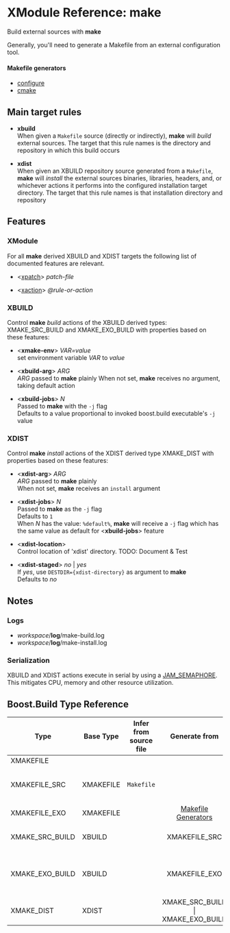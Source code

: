 # XModule Reference: make
Build external sources with **make**

Generally, you'll need to generate a Makefile from an external configuration tool. 

#### Makefile generators

* [configure](configure.md)
* [cmake](cmake.md)

## Main target rules

* **xbuild**  
  When given a ``Makefile`` source (directly or indirectly), **make** will _build_ external sources. The target that this rule names is the directory and repository in which this build occurs  

* **xdist**  
  When given an XBUILD repository source generated from a ``Makefile``, **make** will _install_ the external sources binaries, libraries, headers, and, or whichever actions it performs into the configured installation target directory. The target that this rule names is that installation directory and repository  


## Features

### XModule

For all **make** derived XBUILD and XDIST targets the following list of documented features are relevant.

* <[xpatch](patch.md)> _patch-file_  
 
* <[xaction](action.md)> _@rule-or-action_  

### XBUILD 

Control **make** _build_ actions of the XBUILD derived types: XMAKE_SRC_BUILD and XMAKE_EXO_BUILD with properties based on these features:
  
* <**xmake-env**> _VAR=value_  
  set environment variable _VAR_ to _value_  
      
* <**xbuild-arg**> _ARG_  
  _ARG_ passed to **make** plainly
  When not set, **make** receives no argument, taking default action  

* <**xbuild-jobs**> _N_  
  Passed to **make** with the ``-j`` flag  
  Defaults to a value proportional to invoked boost.build executable's ``-j`` value  

### XDIST

Control **make** _install_ actions of the XDIST derived type XMAKE_DIST with properties based on these features:

* <**xdist-arg**> _ARG_  
  _ARG_ passed to **make** plainly  
  When not set, **make** receives an ``install`` argument  
 
* <**xdist-jobs**> _N_  
  Passed to **make** as the ``-j`` flag  
  Defaults to ``1``  
  When _N_ has the value: ``%default%``, **make** will receive a `-j` flag which has the same value as default for <**xbuild-jobs**> feature  

* <**xdist-location**>  
  Control location of 'xdist' directory. 
  TODO: Document & Test 

* <**xdist-staged**> _no_ | _yes_  
  If _yes_, use ``DESTDIR={xdist-directory}`` as argument to **make**  
  Defaults to _no_  


## Notes

### Logs

* _workspace_/**log**/make-build.log
* _workspace_/**log**/make-install.log

### Serialization
XBUILD and XDIST actions execute in serial by using a [JAM_SEMAPHORE](http://www.boost.org/build/doc/html/jam/language.html#jam.language.variables.builtins.semaphores). This mitigates CPU, memory and other resource utilization.

## Boost.Build Type Reference

Type | Base Type | Infer from source file | Generate from | Notes
--- | --- | :---: | :---: | --- 
XMAKEFILE | | | | base type 
XMAKEFILE_SRC | XMAKEFILE | ``Makefile`` | | source Makefile (not generated) 
XMAKEFILE_EXO | XMAKEFILE | | [Makefile Generators](#makefile-generators) | generated Makefile 
XMAKE_SRC_BUILD | XBUILD | | XMAKEFILE_SRC | build in source directory
XMAKE_EXO_BUILD | XBUILD | | XMAKEFILE_EXO | build out-of-source in clean build directory
XMAKE_DIST | XDIST | | XMAKE_SRC_BUILD \| XMAKE_EXO_BUILD
